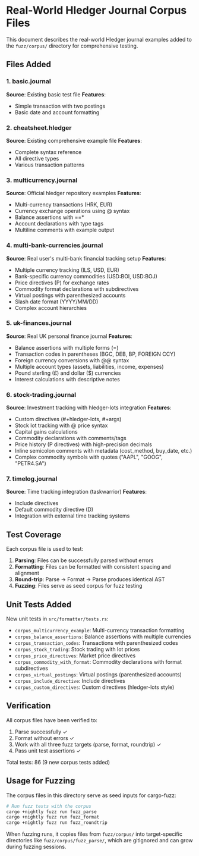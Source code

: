 # Real-World Hledger Journal Corpus Files

This document describes the real-world Hledger journal examples added to the
`fuzz/corpus/` directory for comprehensive testing.

## Files Added

### 1. basic.journal

**Source**: Existing basic test file
**Features**:

- Simple transaction with two postings
- Basic date and account formatting

### 2. cheatsheet.hledger

**Source**: Existing comprehensive example file
**Features**:

- Complete syntax reference
- All directive types
- Various transaction patterns

### 3. multicurrency.journal

**Source**: Official hledger repository examples
**Features**:

- Multi-currency transactions (HRK, EUR)
- Currency exchange operations using @ syntax
- Balance assertions with ==\*
- Account declarations with type tags
- Multiline comments with example output

### 4. multi-bank-currencies.journal

**Source**: Real user's multi-bank financial tracking setup
**Features**:

- Multiple currency tracking (ILS, USD, EUR)
- Bank-specific currency commodities (USD:BOI, USD:BOJ)
- Price directives (P) for exchange rates
- Commodity format declarations with subdirectives
- Virtual postings with parenthesized accounts
- Slash date format (YYYY/MM/DD)
- Complex account hierarchies

### 5. uk-finances.journal

**Source**: Real UK personal finance journal
**Features**:

- Balance assertions with multiple forms (=)
- Transaction codes in parentheses (BGC, DEB, BP, FOREIGN CCY)
- Foreign currency conversions with @@ syntax
- Multiple account types (assets, liabilities, income, expenses)
- Pound sterling (£) and dollar ($) currencies
- Interest calculations with descriptive notes

### 6. stock-trading.journal

**Source**: Investment tracking with hledger-lots integration
**Features**:

- Custom directives (#+hledger-lots, #+args)
- Stock lot tracking with @ price syntax
- Capital gains calculations
- Commodity declarations with comments/tags
- Price history (P directives) with high-precision decimals
- Inline semicolon comments with metadata (cost_method, buy_date, etc.)
- Complex commodity symbols with quotes ("AAPL", "GOOG", "PETR4.SA")

### 7. timelog.journal

**Source**: Time tracking integration (taskwarrior)
**Features**:

- Include directives
- Default commodity directive (D)
- Integration with external time tracking systems

## Test Coverage

Each corpus file is used to test:

1. **Parsing**: Files can be successfully parsed without errors
2. **Formatting**: Files can be formatted with consistent spacing and alignment
3. **Round-trip**: Parse → Format → Parse produces identical AST
4. **Fuzzing**: Files serve as seed corpus for fuzz testing

## Unit Tests Added

New unit tests in `src/formatter/tests.rs`:

- `corpus_multicurrency_example`: Multi-currency transaction formatting
- `corpus_balance_assertions`: Balance assertions with multiple currencies
- `corpus_transaction_codes`: Transactions with parenthesized codes
- `corpus_stock_trading`: Stock trading with lot prices
- `corpus_price_directives`: Market price directives
- `corpus_commodity_with_format`: Commodity declarations with format subdirectives
- `corpus_virtual_postings`: Virtual postings (parenthesized accounts)
- `corpus_include_directive`: Include directives
- `corpus_custom_directives`: Custom directives (hledger-lots style)

## Verification

All corpus files have been verified to:

1. Parse successfully ✓
2. Format without errors ✓
3. Work with all three fuzz targets (parse, format, roundtrip) ✓
4. Pass unit test assertions ✓

Total tests: 86 (9 new corpus tests added)

## Usage for Fuzzing

The corpus files in this directory serve as seed inputs for cargo-fuzz:

```bash
# Run fuzz tests with the corpus
cargo +nightly fuzz run fuzz_parse
cargo +nightly fuzz run fuzz_format
cargo +nightly fuzz run fuzz_roundtrip
```

When fuzzing runs, it copies files from `fuzz/corpus/` into target-specific
directories like `fuzz/corpus/fuzz_parse/`, which are gitignored and can grow
during fuzzing sessions.
